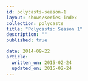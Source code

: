```yaml
---
id: polycasts-season-1
layout: shows/series-index
collection: polycasts
title: "Polycasts: Season 1"
description: ""
published: true

date: 2014-09-22
article:
  written_on: 2015-02-24
  updated_on: 2015-02-24
---
```

